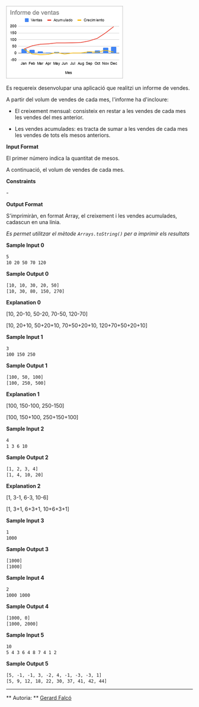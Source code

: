 ![image](1612521147-606fe603b9-informeventas.png)

Es requereix desenvolupar una aplicació que realitzi un informe de
vendes.

A partir del volum de vendes de cada mes, l'informe ha d'incloure:

  - El creixement mensual: consisteix en restar a les vendes de cada mes
    les vendes del mes anterior.

  - Les vendes acumulades: es tracta de sumar a les vendes de cada mes
    les vendes de tots els mesos anteriors.

**Input Format**

El primer número  indica la quantitat de mesos.

A continuació, el volum de vendes de cada mes.

**Constraints**

\-

**Output Format**

S'imprimiràn, en format Array, el creixement i les vendes acumulades,
cadascun en una línia.

*Es permet utilitzar el mètode `Arrays.toString()` per a imprimir els
resultats*

**Sample Input 0**

    5
    10 20 50 70 120

**Sample Output 0**

    [10, 10, 30, 20, 50]
    [10, 30, 80, 150, 270]

**Explanation 0**

\[10, 20-10, 50-20, 70-50, 120-70\]

\[10, 20+10, 50+20+10, 70+50+20+10, 120+70+50+20+10\]

**Sample Input 1**

    3
    100 150 250

**Sample Output 1**

    [100, 50, 100]
    [100, 250, 500]

**Explanation 1**

\[100, 150-100, 250-150\]

\[100, 150+100, 250+150+100\]

**Sample Input 2**

    4
    1 3 6 10

**Sample Output 2**

    [1, 2, 3, 4]
    [1, 4, 10, 20]

**Explanation 2**

\[1, 3-1, 6-3, 10-6\]

\[1, 3+1, 6+3+1, 10+6+3+1\]

**Sample Input 3**

    1
    1000

**Sample Output 3**

    [1000]
    [1000]

**Sample Input 4**

    2
    1000 1000

**Sample Output 4**

    [1000, 0]
    [1000, 2000]

**Sample Input 5**

    10
    5 4 3 6 4 8 7 4 1 2

**Sample Output 5**

    [5, -1, -1, 3, -2, 4, -1, -3, -3, 1]
    [5, 9, 12, 18, 22, 30, 37, 41, 42, 44]

----------

** Autoria: **
[Gerard Falcó](https://github.com/gerardfp)
